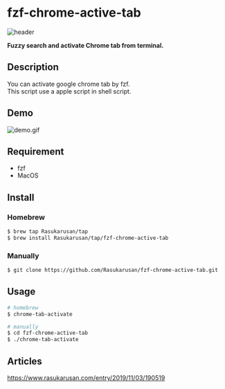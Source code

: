 fzf-chrome-active-tab
====

![header](https://user-images.githubusercontent.com/17779386/68013992-ba91ea00-fcd1-11e9-9cb5-7dd78dc4ed8c.png)

**Fuzzy search and activate Chrome tab from terminal.**


## Description

You can activate google chrome tab by fzf.  
This script use a apple script in shell script.

## Demo
![demo.gif](https://user-images.githubusercontent.com/17779386/68064910-5587d400-fd65-11e9-878d-dad19bb435aa.gif)

## Requirement

- fzf
- MacOS

## Install

### Homebrew

```bash
$ brew tap Rasukarusan/tap
$ brew install Rasukarusan/tap/fzf-chrome-active-tab
```

### Manually

```bash
$ git clone https://github.com/Rasukarusan/fzf-chrome-active-tab.git
```

## Usage

```bash
# homebrew
$ chrome-tab-activate

# manually
$ cd fzf-chrome-active-tab
$ ./chrome-tab-activate
```

## Articles

https://www.rasukarusan.com/entry/2019/11/03/190519
